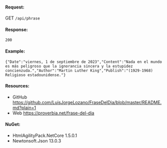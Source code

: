 ####  Request:
GET `/api/phrase`

#### Response:
`200`

#### Example:
`{"Date":"viernes, 1 de septiembre de 2023","Content":"Nada en el mundo es más peligroso que la ignorancia sincera y la estupidez concienzuda.","Author":"Martin Luther King","Publish":"(1929-1968) Religioso estadounidense."}`

#### Resources:
- GitHub https://github.com/LuisJorgeLozano/FraseDelDia/blob/master/README.md?plain=1
- Web https://proverbia.net/frase-del-dia

#### NuGet:
- HtmlAgilityPack.NetCore 1.5.0.1
- Newtonsoft.Json 13.0.3